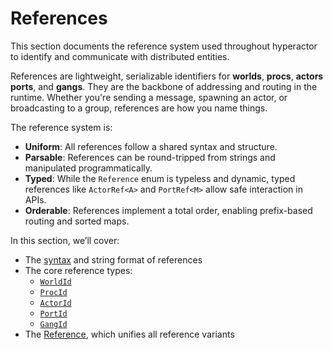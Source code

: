 # References

This section documents the reference system used throughout hyperactor to identify and communicate with distributed entities.

References are lightweight, serializable identifiers for **worlds**, **procs**, **actors** **ports**, and **gangs**. They are the backbone of addressing and routing in the runtime. Whether you're sending a message, spawning an actor, or broadcasting to a group, references are how you name things.

The reference system is:

- **Uniform**: All references follow a shared syntax and structure.
- **Parsable**: References can be round-tripped from strings and manipulated programmatically.
- **Typed**: While the `Reference` enum is typeless and dynamic, typed references like `ActorRef<A>` and `PortRef<M>` allow safe interaction in APIs.
- **Orderable**: References implement a total order, enabling prefix-based routing and sorted maps.

In this section, we’ll cover:

- The [syntax](syntax.md) and string format of references
- The core reference types:
  - [`WorldId`](world_id.md)
  - [`ProcId`](proc_id.md)
  - [`ActorId`](actor_id.md)
  - [`PortId`](port_id.md)
  - [`GangId`](gang_id.md)
- The [Reference](reference.md), which unifies all reference variants
<!-- - [Typed references](typed_refs.md) used in APIs: `ActorRef<A>`, `PortRef<M>`, and `OncePortRef<M>` -->
<!-- - The semantics of [gangs](gangs.md), which represent replicated actors across ranks -->
<!-- - How references participate in [bindings](bindings.md) and serialization -->
